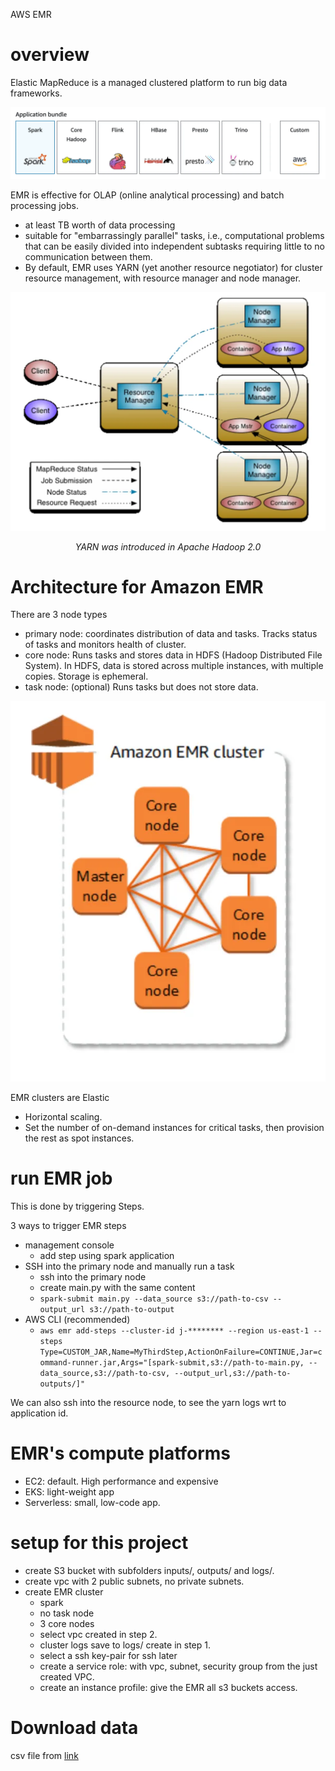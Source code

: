AWS EMR

# overview

Elastic MapReduce is a managed clustered platform to run big data frameworks. 

![supported applications](./imgs/emr_services.png)

EMR is effective for OLAP (online analytical processing) and batch processing jobs. 
- at least TB worth of data processing
- suitable for "embarrassingly parallel" tasks, i.e.,  computational problems that can be easily divided into independent subtasks requiring little to no communication between them.
- By default, EMR uses YARN (yet another resource negotiator) for cluster resource management, with resource manager and node manager. 

![YARN Architecture](./imgs/yarn.png)  
*<center>YARN was introduced in Apache Hadoop 2.0</center>*

# Architecture for Amazon EMR

There are 3 node types

- primary node: coordinates distribution of data and tasks. Tracks status of tasks and monitors health of cluster.
- core node: Runs tasks and stores data in HDFS (Hadoop Distributed File System). In HDFS, data is stored across multiple instances, with multiple copies. Storage is ephemeral.
- task node: (optional) Runs tasks but does not store data.

![EMR Architecture](./imgs/emr_arch.png)

EMR clusters are Elastic
- Horizontal scaling. 
- Set the number of on-demand instances for critical tasks, then provision the rest as spot instances. 

# run EMR job

This is done by triggering Steps. 

3 ways to trigger EMR steps
- management console
  - add step using spark application
- SSH into the primary node and manually run a task
  - ssh into the primary node
  - create main.py with the same content
  - `spark-submit main.py --data_source s3://path-to-csv --output_url s3://path-to-output`
- AWS CLI (recommended)
  - `aws emr add-steps --cluster-id j-******** --region us-east-1 --steps Type=CUSTOM_JAR,Name=MyThirdStep,ActionOnFailure=CONTINUE,Jar=command-runner.jar,Args="[spark-submit,s3://path-to-main.py, --data_source,s3://path-to-csv, --output_url,s3://path-to-outputs/]"`

We can also ssh into the resource node, to see the yarn logs wrt to application id. 

# EMR's compute platforms
 
- EC2: default. High performance and expensive
- EKS: light-weight app
- Serverless: small, low-code app.


# setup for this project

- create S3 bucket with subfolders inputs/, outputs/  and logs/. 
- create vpc with 2 public subnets, no private subnets.
- create EMR cluster
  - spark
  - no task node
  - 3 core nodes
  - select vpc created in step 2.
  - cluster logs save to logs/ create in step 1.
  - select a ssh key-pair for ssh later
  - create a service role: with vpc, subnet, security group from the just created VPC.
  - create an instance profile: give the EMR all s3 buckets access. 

# Download data
csv file from [link](https://data.kingcounty.gov/Health-Wellness/Food-Establishment-Inspection-Data/f29f-zza5/about_data)


